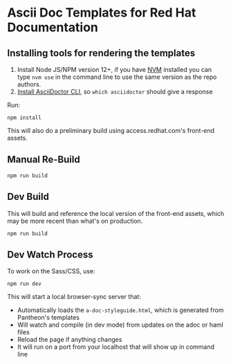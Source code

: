 # Ascii Doc Templates for Red Hat Documentation

## Installing tools for rendering the templates

1. Install Node JS/NPM version 12+, if you have [NVM](https://github.com/nvm-sh/nvm) installed you can type `nvm use` in the command line to use the same version as the repo authors.
2. [Install AsciiDoctor CLI](https://asciidoctor.org/docs/install-toolchain/), so `which asciidoctor` should give a response

Run:
```shell
npm install
```

This will also do a preliminary build using access.redhat.com's front-end assets.

## Manual Re-Build
```shell
npm run build
```

## Dev Build
This will build and reference the local version of the front-end assets, which may be more recent than what's on production.
```shell
npm run build
```

## Dev Watch Process
To work on the Sass/CSS, use:
```shell
npm run dev
```

This will start a local browser-sync server that:
* Automatically loads the `a-doc-styleguide.html`, which is generated from Pantheon's templates
* Will watch and compile (in dev mode) from updates on the adoc or haml files
* Reload the page if anything changes
* It will run on a port from your localhost that will show up in command line
